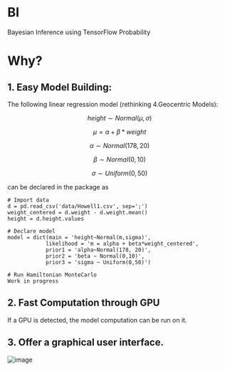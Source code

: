 # BI
Bayesian Inference using TensorFlow Probability

# Why?
## 1.  Easy Model Building:

The following linear regression model (rethinking 4.Geocentric Models): 
```math
height∼Normal(μ,σ)
```
```math
μ=α+β*weight
```
```math 
α∼Normal(178,20)
```
```math
β∼Normal(0,10)
```
```math
σ∼Uniform(0,50)
```
    
can be declared in the package as
```
# Import data
d = pd.read_csv('data/Howell1.csv', sep=';')
weight_centered = d.weight - d.weight.mean()
height = d.height.values

# Declare model
model = dict(main = 'height~Normal(m,sigma)',
            likelihood = 'm = alpha + beta*weight_centered',
            prior1 = 'alpha~Normal(178, 20)',
            prior2 = 'beta ~ Normal(0,10)',
            prior3 = 'sigma ~ Uniform(0,50)')

# Run Hamiltonian MonteCarlo
Work in progress
```            
## 2.  Fast Computation through GPU
If a GPU is detected, the model computation can be run on it.

## 3.  Offer a graphical user interface.
![image](https://github.com/BGN-for-ASNA/BI/assets/22368172/5ce6dd41-1188-4cfe-83f1-481ce0992787)
